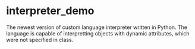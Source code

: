 # interpreter_demo
The newest version of custom language interpreter written in Python. 
The language is capable of interpretting objects with dynamic attributes, which were not specified in class.
